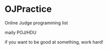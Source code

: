 # OJPractice

Online Judge programming list

maily POJ/HDU

if you want to be good at something, work hard!
